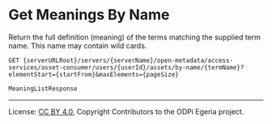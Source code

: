 <!-- SPDX-License-Identifier: CC-BY-4.0 -->
<!-- Copyright Contributors to the ODPi Egeria project. -->

# Get Meanings By Name

Return the full definition (meaning) of the terms matching the supplied term name.
This name may contain wild cards.

```
GET {serverURLRoot}/servers/{serverName}/open-metadata/access-services/asset-consumer/users/{userId}/assets/by-name/{termName}?elementStart={startFrom}&maxElements={pageSize}
```

```java
MeaningListResponse
```

----
License: [CC BY 4.0](https://creativecommons.org/licenses/by/4.0/),
Copyright Contributors to the ODPi Egeria project.